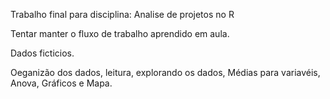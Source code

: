 Trabalho final para disciplina: Analise de projetos no R

Tentar manter o fluxo de trabalho aprendido em aula.

Dados ficticios.

Oeganizão dos dados, leitura, explorando os dados, Médias para variavéis, Anova, Gráficos e Mapa.


